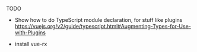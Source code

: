 TODO

* Show how to do TypeScript module declaration, for stuff like plugins https://vuejs.org/v2/guide/typescript.html#Augmenting-Types-for-Use-with-Plugins

* install vue-rx
